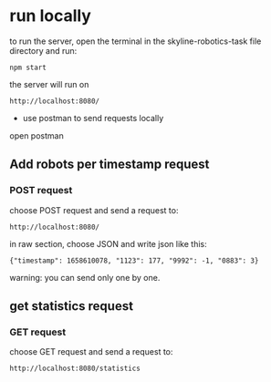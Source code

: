 # run locally

to run the server,
open the terminal in the skyline-robotics-task file directory and run: 
```
npm start
  ```
  
the server will run on 
```
http://localhost:8080/
  ```
  
* use postman to send requests locally
  
open postman 

## Add robots per timestamp request
### POST request

choose POST request and send a request to:
```
http://localhost:8080/
  ```

in raw section, choose JSON and write json like this:
```
{"timestamp": 1658610078, "1123": 177, "9992": -1, "0883": 3}
  ```
warning: you can send only one by one.

## get statistics request
### GET request

choose GET request and send a request to:
```
http://localhost:8080/statistics
  ```
